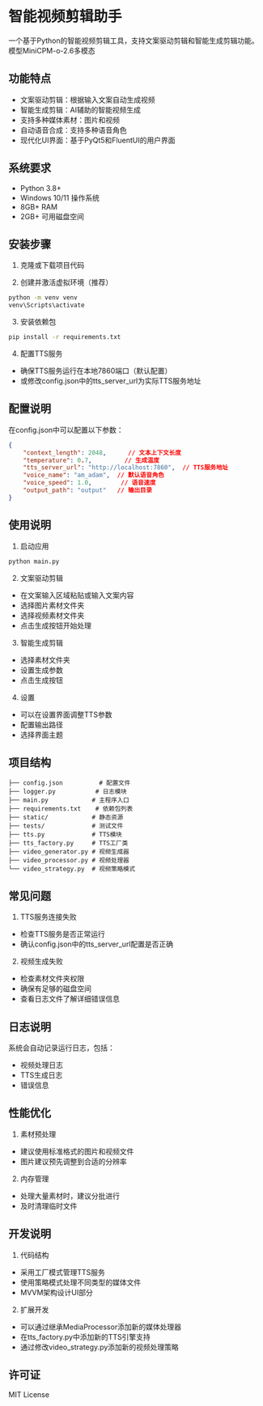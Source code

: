 # 智能视频剪辑助手

一个基于Python的智能视频剪辑工具，支持文案驱动剪辑和智能生成剪辑功能。模型MiniCPM-o-2.6多模态

## 功能特点

- 文案驱动剪辑：根据输入文案自动生成视频
- 智能生成剪辑：AI辅助的智能视频生成
- 支持多种媒体素材：图片和视频
- 自动语音合成：支持多种语音角色
- 现代化UI界面：基于PyQt5和FluentUI的用户界面

## 系统要求

- Python 3.8+
- Windows 10/11 操作系统
- 8GB+ RAM
- 2GB+ 可用磁盘空间

## 安装步骤

1. 克隆或下载项目代码

2. 创建并激活虚拟环境（推荐）
```bash
python -m venv venv
venv\Scripts\activate
```

3. 安装依赖包
```bash
pip install -r requirements.txt
```

4. 配置TTS服务
- 确保TTS服务运行在本地7860端口（默认配置）
- 或修改config.json中的tts_server_url为实际TTS服务地址

## 配置说明

在config.json中可以配置以下参数：

```json
{
    "context_length": 2048,      // 文本上下文长度
    "temperature": 0.7,         // 生成温度
    "tts_server_url": "http://localhost:7860",  // TTS服务地址
    "voice_name": "am_adam",  // 默认语音角色
    "voice_speed": 1.0,        // 语音速度
    "output_path": "output"   // 输出目录
}
```

## 使用说明

1. 启动应用
```bash
python main.py
```

2. 文案驱动剪辑
- 在文案输入区域粘贴或输入文案内容
- 选择图片素材文件夹
- 选择视频素材文件夹
- 点击生成按钮开始处理

3. 智能生成剪辑
- 选择素材文件夹
- 设置生成参数
- 点击生成按钮

4. 设置
- 可以在设置界面调整TTS参数
- 配置输出路径
- 选择界面主题

## 项目结构

```
├── config.json          # 配置文件
├── logger.py           # 日志模块
├── main.py            # 主程序入口
├── requirements.txt    # 依赖包列表
├── static/            # 静态资源
├── tests/             # 测试文件
├── tts.py             # TTS模块
├── tts_factory.py     # TTS工厂类
├── video_generator.py # 视频生成器
├── video_processor.py # 视频处理器
└── video_strategy.py  # 视频策略模式
```

## 常见问题

1. TTS服务连接失败
- 检查TTS服务是否正常运行
- 确认config.json中的tts_server_url配置是否正确

2. 视频生成失败
- 检查素材文件夹权限
- 确保有足够的磁盘空间
- 查看日志文件了解详细错误信息

## 日志说明

系统会自动记录运行日志，包括：
- 视频处理日志
- TTS生成日志
- 错误信息

## 性能优化

1. 素材预处理
- 建议使用标准格式的图片和视频文件
- 图片建议预先调整到合适的分辨率

2. 内存管理
- 处理大量素材时，建议分批进行
- 及时清理临时文件

## 开发说明

1. 代码结构
- 采用工厂模式管理TTS服务
- 使用策略模式处理不同类型的媒体文件
- MVVM架构设计UI部分

2. 扩展开发
- 可以通过继承MediaProcessor添加新的媒体处理器
- 在tts_factory.py中添加新的TTS引擎支持
- 通过修改video_strategy.py添加新的视频处理策略

## 许可证

MIT License
